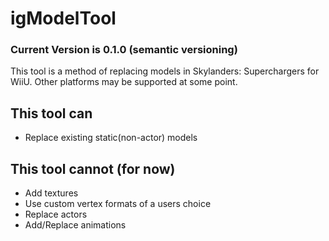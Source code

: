 # igModelTool
### Current Version is 0.1.0 (semantic versioning)

This tool is a method of replacing models in Skylanders: Superchargers for WiiU. Other platforms may be supported at some point.

## This tool can
- Replace existing static(non-actor) models

## This tool cannot (for now)
- Add textures
- Use custom vertex formats of a users choice
- Replace actors
- Add/Replace animations